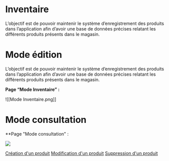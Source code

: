 # Inventaire 

L’objectif est de pouvoir maintenir le système d’enregistrement des produits dans l’application afin d’avoir une base de données précises relatant les différents produits présents dans le magasin.

# Mode édition

L’objectif est de pouvoir maintenir le système d’enregistrement des produits dans l’application afin d’avoir une base de données précises relatant les différents produits présents dans le magasin.

**Page “Mode Inventaire” :**

![[Mode Inventaire.png]]

# Mode consultation 

**Page "Mode consultation" :

![](Images/Mode%20Inventaire%20-%20Visionnage.png)

[Création d'un produit](Fonctionnalités/USER%20STORIES/Inventaire_Magasin/Edition/Création%20d'un%20produit.md)
[Modification d'un produit](Fonctionnalités/USER%20STORIES/Inventaire_Magasin/Edition/Modification%20d'un%20produit.md)
[Suppression d'un produit](Fonctionnalités/USER%20STORIES/Inventaire_Magasin/Edition/Suppression%20d'un%20produit.md)
